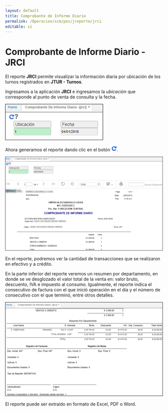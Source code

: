 ```yaml
---
layout: default
title: Comprobante de Informe Diario
permalink: /Operacion/scm/pos/jreporte/jrci
editable: si
---
```


# Comprobante de Informe Diario - JRCI

El reporte **JRCI** permite visualizar la información diaria por ubicación de los turnos registrados en **JTUR - Turnos**.  

Ingresamos a la aplicación **JRCI** e ingresamos la _ubicación_ que corresponde al punto de venta de consulta y la fecha.  

![](jrci.png)

Ahora generamos el reporte dando clic en el botón ![](actualizar.png).  

![](jrci1.png)

En el reporte, podremos ver la cantidad de transacciones que se realizaron en efectivo y a crédito.  

En la parte inferior del reporte veremos un resumen por departamento, en donde se ve desglozado el valor total de la venta en: valor bruto, descuento, IVA e impuesto al consumo. Igualmente, el reporte indica el consecutivo de factura con el que inició operación en el día y el número de consecutivo con el que terminó, entre otros detalles.  

![](jrci2.png)

El reporte puede ser extraído en formato de Excel, PDF o Word.  